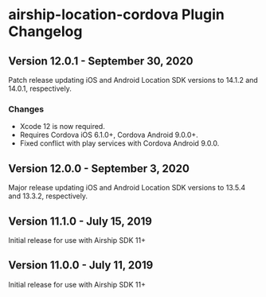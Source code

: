 # airship-location-cordova Plugin Changelog

## Version 12.0.1 - September 30, 2020

Patch release updating iOS and Android Location SDK versions to 14.1.2 and 14.0.1, respectively.

### Changes
- Xcode 12 is now required.
- Requires Cordova iOS 6.1.0+, Cordova Android 9.0.0+.
- Fixed conflict with play services with Cordova Android 9.0.0.

## Version 12.0.0 - September 3, 2020

Major release updating iOS and Android Location SDK versions to 13.5.4 and 13.3.2, respectively.

## Version 11.1.0 - July 15, 2019

Initial release for use with Airship SDK 11+

## Version 11.0.0 - July 11, 2019

Initial release for use with Airship SDK 11+


